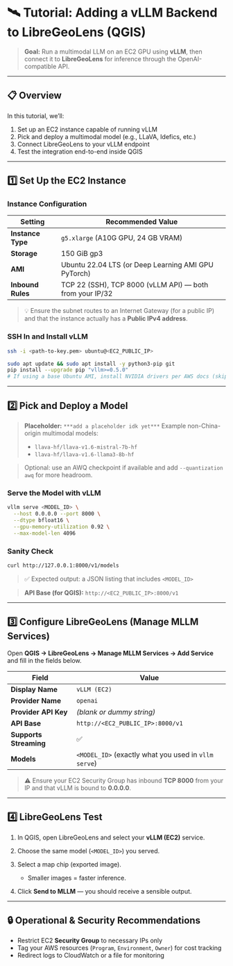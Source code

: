 # 🛰️ Tutorial: Adding a vLLM Backend to LibreGeoLens (QGIS)

> **Goal:** Run a multimodal LLM on an EC2 GPU using **vLLM**, then connect it to **LibreGeoLens** for inference through the OpenAI-compatible API.

---

## 📋 Overview
In this tutorial, we’ll:
1. Set up an EC2 instance capable of running vLLM  
2. Pick and deploy a multimodal model (e.g., LLaVA, Idefics, etc.)  
3. Connect LibreGeoLens to your vLLM endpoint  
4. Test the integration end-to-end inside QGIS  

---

## 1️⃣ Set Up the EC2 Instance

### Instance Configuration
| Setting | Recommended Value |
|----------|------------------|
| **Instance Type** | `g5.xlarge` (A10G GPU, 24 GB VRAM) |
| **Storage** | 150 GiB gp3 |
| **AMI** | Ubuntu 22.04 LTS (or Deep Learning AMI GPU PyTorch) |
| **Inbound Rules** | TCP 22 (SSH), TCP 8000 (vLLM API) — both from your IP/32 |

> 💡 Ensure the subnet routes to an Internet Gateway (for a public IP) and that the instance actually has a **Public IPv4 address**.

### SSH In and Install vLLM
```bash
ssh -i <path-to-key.pem> ubuntu@<EC2_PUBLIC_IP>

sudo apt update && sudo apt install -y python3-pip git
pip install --upgrade pip "vllm>=0.5.0"
# If using a base Ubuntu AMI, install NVIDIA drivers per AWS docs (skip if using a DLAMI)
````

---

## 2️⃣ Pick and Deploy a Model

> **Placeholder:** `***add a placeholder idk yet***`
> Example non-China-origin multimodal models:
>
> * `llava-hf/llava-v1.6-mistral-7b-hf`
> * `llava-hf/llava-v1.6-llama3-8b-hf`

> Optional: use an AWQ checkpoint if available and add `--quantization awq` for more headroom.

### Serve the Model with vLLM

```bash
vllm serve <MODEL_ID> \
  --host 0.0.0.0 --port 8000 \
  --dtype bfloat16 \
  --gpu-memory-utilization 0.92 \
  --max-model-len 4096
```

### Sanity Check

```bash
curl http://127.0.0.1:8000/v1/models
```

> ✅ Expected output: a JSON listing that includes `<MODEL_ID>`

> **API Base (for QGIS):** `http://<EC2_PUBLIC_IP>:8000/v1`

---

## 3️⃣ Configure LibreGeoLens (Manage MLLM Services)

Open **QGIS → LibreGeoLens → Manage MLLM Services → Add Service** and fill in the fields below.

| Field                  | Value                                                |
| ---------------------- | ---------------------------------------------------- |
| **Display Name**       | `vLLM (EC2)`                                         |
| **Provider Name**      | `openai`                                             |
| **Provider API Key**   | *(blank or dummy string)*                            |
| **API Base**           | `http://<EC2_PUBLIC_IP>:8000/v1`                     |
| **Supports Streaming** | ✅                                                   |
| **Models**             | `<MODEL_ID>` (exactly what you used in `vllm serve`) |

> ⚠️ Ensure your EC2 Security Group has inbound **TCP 8000** from your IP and that vLLM is bound to **0.0.0.0**.

---

## 4️⃣ LibreGeoLens Test

1. In QGIS, open LibreGeoLens and select your **vLLM (EC2)** service.
2. Choose the same model (`<MODEL_ID>`) you served.
3. Select a map chip (exported image).

   * Smaller images = faster inference.
4. Click **Send to MLLM** — you should receive a sensible output.


---

## 🔒 Operational & Security Recommendations

* Restrict EC2 **Security Group** to necessary IPs only
* Tag your AWS resources (`Program`, `Environment`, `Owner`) for cost tracking
* Redirect logs to CloudWatch or a file for monitoring
